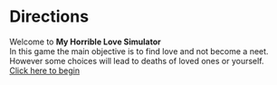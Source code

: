 # Directions
Welcome to **My Horrible Love Simulator**  
In this game the main objective is to find love and not become a neet.   
However some choices will lead to deaths of loved ones or yourself.  
[Click here to begin](start.md)